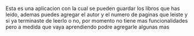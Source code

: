 Esta es una aplicacion con la cual se pueden guardar los libros que has leido, ademas puedes agregar el autor y el numero de paginas que leiste y si ya terminaste de leerlo o no, por momento no tiene mas funcionalidades pero a medida que vaya aprendiendo podre agregarle algunas mas